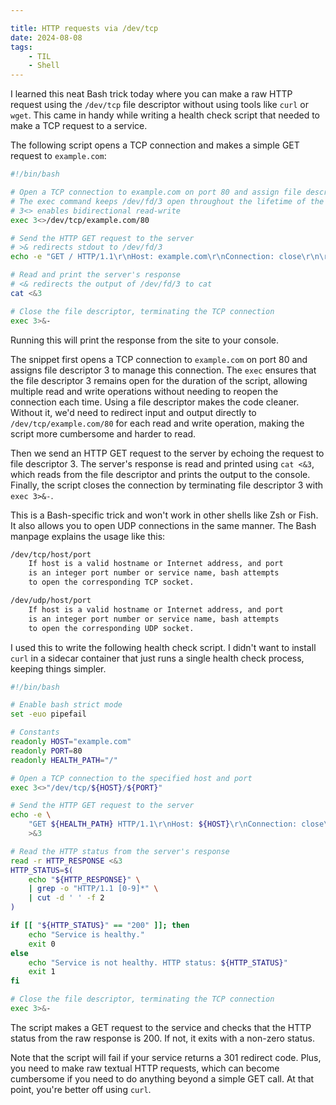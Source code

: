 ```yaml
---

title: HTTP requests via /dev/tcp
date: 2024-08-08
tags:
    - TIL
    - Shell
---
```


I learned this neat Bash trick today where you can make a raw HTTP request using the
`/dev/tcp` file descriptor without using tools like `curl` or `wget`. This came in handy
while writing a health check script that needed to make a TCP request to a service.

The following script opens a TCP connection and makes a simple GET request to `example.com`:

```sh
#!/bin/bash

# Open a TCP connection to example.com on port 80 and assign file descriptor 3
# The exec command keeps /dev/fd/3 open throughout the lifetime of the script
# 3<> enables bidirectional read-write
exec 3<>/dev/tcp/example.com/80

# Send the HTTP GET request to the server
# >& redirects stdout to /dev/fd/3
echo -e "GET / HTTP/1.1\r\nHost: example.com\r\nConnection: close\r\n\r\n" >&3

# Read and print the server's response
# <& redirects the output of /dev/fd/3 to cat
cat <&3

# Close the file descriptor, terminating the TCP connection
exec 3>&-
```

Running this will print the response from the site to your console.

The snippet first opens a TCP connection to `example.com` on port 80 and assigns file
descriptor 3 to manage this connection. The `exec` ensures that the file descriptor 3
remains open for the duration of the script, allowing multiple read and write operations
without needing to reopen the connection each time. Using a file descriptor makes the code
cleaner. Without it, we'd need to redirect input and output directly to
`/dev/tcp/example.com/80` for each read and write operation, making the script more
cumbersome and harder to read.

Then we send an HTTP GET request to the server by echoing the request to file descriptor 3.
The server's response is read and printed using `cat <&3`, which reads from the file
descriptor and prints the output to the console. Finally, the script closes the connection
by terminating file descriptor 3 with `exec 3>&-`.

This is a Bash-specific trick and won't work in other shells like Zsh or Fish. It also
allows you to open UDP connections in the same manner. The Bash manpage explains the usage
like this:

```txt
/dev/tcp/host/port
    If host is a valid hostname or Internet address, and port
    is an integer port number or service name, bash attempts
    to open the corresponding TCP socket.

/dev/udp/host/port
    If host is a valid hostname or Internet address, and port
    is an integer port number or service name, bash attempts
    to open the corresponding UDP socket.
```

I used this to write the following health check script. I didn't want to install `curl` in a
sidecar container that just runs a single health check process, keeping things simpler.

```sh
#!/bin/bash

# Enable bash strict mode
set -euo pipefail

# Constants
readonly HOST="example.com"
readonly PORT=80
readonly HEALTH_PATH="/"

# Open a TCP connection to the specified host and port
exec 3<>"/dev/tcp/${HOST}/${PORT}"

# Send the HTTP GET request to the server
echo -e \
    "GET ${HEALTH_PATH} HTTP/1.1\r\nHost: ${HOST}\r\nConnection: close\r\n\r\n" \
    >&3

# Read the HTTP status from the server's response
read -r HTTP_RESPONSE <&3
HTTP_STATUS=$(
    echo "${HTTP_RESPONSE}" \
    | grep -o "HTTP/1.1 [0-9]*" \
    | cut -d ' ' -f 2
)

if [[ "${HTTP_STATUS}" == "200" ]]; then
    echo "Service is healthy."
    exit 0
else
    echo "Service is not healthy. HTTP status: ${HTTP_STATUS}"
    exit 1
fi

# Close the file descriptor, terminating the TCP connection
exec 3>&-
```

The script makes a GET request to the service and checks that the HTTP status from the raw
response is 200. If not, it exits with a non-zero status.

Note that the script will fail if your service returns a 301 redirect code. Plus, you need
to make raw textual HTTP requests, which can become cumbersome if you need to do anything
beyond a simple GET call. At that point, you're better off using `curl`.
